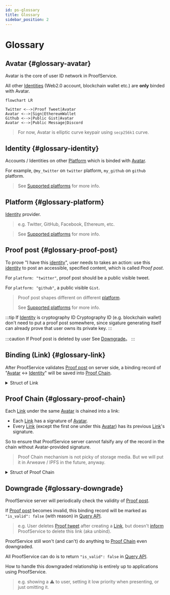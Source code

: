 ```yaml
---
id: ps-glossary
title: Glossary
sidebar_position: 2
---
```


# Glossary

## Avatar {#glossary-avatar}

Avatar is the core of user ID network in ProofService.

All other [Identities](#glossary-identity) (Web2.0 account, blockchain wallet etc.) are **only**
binded with Avatar.

```mermaid
flowchart LR

Twitter <-->|Proof Tweet|Avatar
Avatar <-->|Sign|EthereumWallet
Github <-->|Public Gist|Avatar
Avatar <-->|Public Message|Discord
```

> For now, Avatar is elliptic curve keypair using `secp256k1` curve.

## Identity {#glossary-identity}

Accounts / Identities on other [Platform](#glossary-platform) which is
binded with [Avatar](#glossary-avatar).

For example, `@my_twitter` on `twitter` platform, `my_github` on `github` platform.

> See [Supported platforms](ps-platforms-supported) for more info.

## Platform {#glossary-platform}

[Identity](#glossary-identity) provider.

> e.g. Twitter, GitHub, Facebook, Ethereum, etc.

> See [Supported platforms](ps-platforms-supported) for more info.

## Proof post {#glossary-proof-post}

To prove "I have this [identity](#glossary-identity)", user needs to
takes an action: use this [identity](#glossary-identity) to post an
accessible, specified content, which is called *Proof post*.

For `platform: "twitter"`, proof post should be a public visible tweet.

For `platform: "github"`, a public visible `Gist`.

> Proof post shapes different on different [platform](#glossary-platform).
>
> See [Supported platforms](ps-platforms-supported) for more info.

:::tip If [Identity](#glossary-identity) is cryptography ID
Cryptography ID (e.g. blockchain wallet) don't need to put a proof
post somewhere, since sigature generating itself can already prove
that user owns its private key.
:::

:::caution If Proof post is deleted by user
See [Downgrade](#glossary-downgrade)。
:::

## Binding (Link) {#glossary-link}

After ProofService validates [Proof post](#glossary-proof-post) on
server side, a binding record of "[Avatar](#glossary-avatar) <->
[Identity](#glossary-identity)" will be saved into [Proof
Chain](#glossary-proof-chain).

<details>
<summary>Struct of Link</summary>

:::caution Note

Code below is only a reference of Link, not specific
implementation in ProofService or API structure.

:::

```typescript title="link.d.ts"
// assert(signature.match(/0x[a-f0-9]{144}/))
// Sample:
// 0x3046022100881328457aa312135c37e1ddf8a129717274ce3f389c176936f5cb44edf04fc4022100be183139154d108ce2e5d6ba16678b0dbeb3b7d70caac2b00b2dad8f81e87790
type Signature = string;

// All available chain modification actions
enum Action {
    Create = "create",
    Delete = "delete",
}

// All supported platforms,
enum Platform {
    Twitter = "twitter",
    Keybase = "keybase",
}

// Each link in the proof chain
interface Link {
    // If this is genesis link, leave it null; else, it equals
    // previous link's signature. Worked as a pointer.
    prev: Signature | null;
    action: Action;
    platform: Platform;
    identity: string;
    // if method === Method.Add, then it must be a string; else, left null
    proof_location: string | null;
    // UNIX timestamp (unit: second)
    created_at: number;
    // An UUID of this link, works as a global identifier.
    uuid: string;
    // Signature of this link made by avatar.
    signature: Signature;
}
```

</details>

## Proof Chain {#glossary-proof-chain}

Each [Link](#glossary-link) under the same [Avatar](#glossary-avatar) is chained into a link:

- Each [Link](#glossary-link) has a signature of
  [Avatar](#glossary-avatar).
- Every [Link](#glossary-link) (except the first one under this
  [Avatar](#glossary-avatar)) has its previous
  [Link](#glossary-link)'s signature.

So to ensure that ProofService server cannot falsify any of the record
in the chain without Avatar-provided signature.

> Proof Chain mechanism is not picky of storage media. But we will put
> it in Arweave / IPFS in the future, anyway.

<details>
<summary>Struct of Proof Chain</summary>

:::caution Note

Code below is only a reference of Proof Chain, not specific
implementation in ProofService or API structure.

:::

```typescript title="chain.d.ts"
const VERSION = "1";

// assert(public_key.match(/^0x[a-f0-9]{130}$/))
// Sample:
// 0x0428b73a2b67a88a47edb15bed5c73a199e24287bb12997c54239e9e6815e24a3032a502d58afe3f36a54f2f7606022907f358d0dd58939cffa0a845c5043ce038
type PublicKey = string;

interface Chain {
    version: VERSION;
    avatar: {
        public_key: PublicKey,
        curve: "secp256k1",
    };
    // See definition of `Link` above.
    links: Link[];
}
```
</details>

## Downgrade {#glossary-downgrade}

ProofService server will periodically check the validity of [Proof post](#glossary-proof-post).

If [Proof post](#glossary-proof-post) becomes invalid, this binding
record will be marked as `"is_valid": false` (with reason) in
[Query API](api#proof-query).

> e.g. User deletes [Proof tweet](#glossary-proof-post) after creating
> a [Link](#glossary-link), but doesn't [inform](/rest-api/proofservice-api#proof-add)
> ProofService to delete this link (aka unbind).

ProofService still won't (and can't) do anything to [Proof
Chain](#glossary-proof-chain) even downgraded.

All ProofService can do is to return `"is_valid": false` in [Query
API](/rest-api/proofservice-api#proof-query).

How to handle this downgraded relationship is entirely up to
applications using ProofService.

> e.g. showing a ⚠️ to user, setting it low priority when presenting, or just omitting it.
